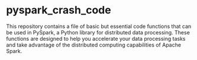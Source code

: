 # pyspark_crash_code
This repository contains a file of basic but essential code functions that can be used in PySpark, a Python library for distributed data processing. These functions are designed to help you accelerate your data processing tasks and take advantage of the distributed computing capabilities of Apache Spark.
